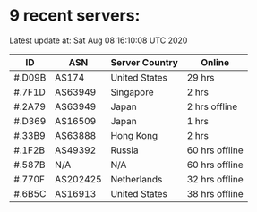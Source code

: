 # 9 recent servers:

Latest update at: Sat Aug 08 16:10:08 UTC 2020

| ID | ASN | Server Country | Online |
| -- | --- | -------------- | ------ |
| #.D09B | AS174 | United States | 29 hrs |
| #.7F1D | AS63949 | Singapore | 2 hrs |
| #.2A79 | AS63949 | Japan | 2 hrs offline |
| #.D369 | AS16509 | Japan | 1 hrs |
| #.33B9 | AS63888 | Hong Kong | 2 hrs |
| #.1F2B | AS49392 | Russia | 60 hrs offline |
| #.587B | N/A | N/A | 60 hrs offline |
| #.770F | AS202425 | Netherlands | 32 hrs offline |
| #.6B5C | AS16913 | United States | 38 hrs offline |

